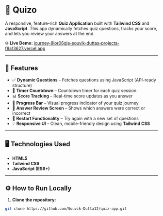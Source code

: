 # 🧠 Quizo

A responsive, feature-rich **Quiz Application** built with **Tailwind CSS** and **JavaScript**. This app dynamically fetches quiz questions, tracks your score, and lets you review your answers at the end.

🌐 **Live Demo:** [journey-8lor06gja-souvik-duttas-projects-f8a13627.vercel.app](journey-8lor06gja-souvik-duttas-projects-f8a13627.vercel.app) <!-- Replace with your actual Vercel link -->

---

## 🚀 Features

- ✅ **Dynamic Questions** – Fetches questions using JavaScript (API-ready structure)
- 🧭 **Timer Countdown** – Countdown timer for each quiz session
- 📊 **Score Tracking** – Real-time score updates as you answer
- 🧮 **Progress Bar** – Visual progress indicator of your quiz journey
- 🧾 **Answer Review Screen** – Shows which answers were correct or incorrect
- 🔁 **Restart Functionality** – Try again with a new set of questions
- 💡 **Responsive UI** – Clean, mobile-friendly design using **Tailwind CSS**

---

## 🖥️ Technologies Used

- **HTML5**
- **Tailwind CSS**
- **JavaScript (ES6+)**

---

## ⚙️ How to Run Locally

1. **Clone the repository:**

```bash
git clone https://github.com/Souvik-Dutta12/quiz-app.git
